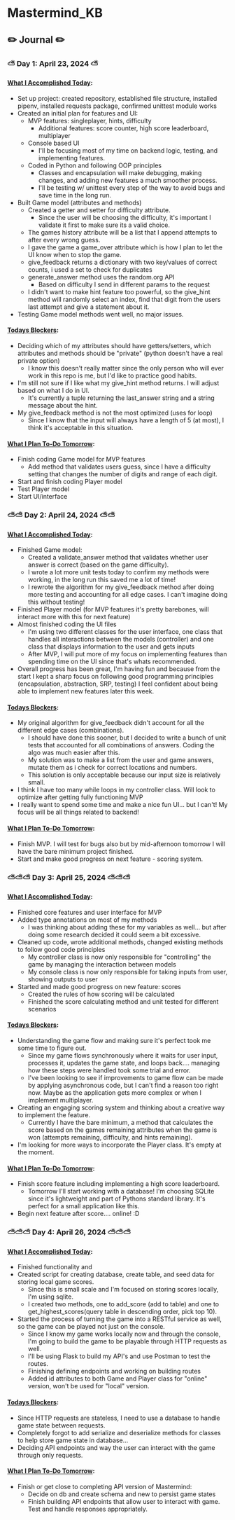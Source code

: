 # Mastermind_KB

## ✏️ Journal ✏️
### ⛅ Day 1: April 23, 2024 ⛅
#### <ins>What I Accomplished Today</ins>:
- Set up project: created repository, established file structure, installed pipenv, installed requests package, confirmed unittest module works
- Created an initial plan for features and UI:
  - MVP features: singleplayer, hints, difficulty
    - Additional features: score counter, high score leaderboard, multiplayer
  - Console based UI
    - I'll be focusing most of my time on backend logic, testing, and implementing features.
  - Coded in Python and following OOP principles
    - Classes and encapsulation will make debugging, making changes, and adding new features a much smoother process.
    - I'll be testing w/ unittest every step of the way to avoid bugs and save time in the long run.
- Built Game model (attributes and methods)
  - Created a getter and setter for difficulty attribute.
    - Since the user will be choosing the difficulty, it's important I validate it first to make sure its a valid choice.
  - The games history attribute will be a list that I append attempts to after every wrong guess.
  - I gave the game a game_over attribute which is how I plan to let the UI know when to stop the game.
  - give_feedback returns a dictionary with two key/values of correct counts, i used a set to check for duplicates
  - generate_answer method uses the random.org API
    - Based on difficulty I send in different params to the request
  - I didn't want to make hint feature too powerful, so the give_hint method will randomly select an index, find that digit from the users last attempt and give a statement about it.
- Testing Game model methods went well, no major issues.
#### <ins>Todays Blockers</ins>:
- Deciding which of my attributes should have getters/setters, which attributes and methods should be "private" (python doesn't have a real private option)
  - I know this doesn't really matter since the only person who will ever work in this repo is me, but I'd like to practice good habits.
- I'm still not sure if I like what my give_hint method returns. I will adjust based on what I do in UI.
  - It's currently a tuple returning the last_answer string and a string message about the hint.
- My give_feedback method is not the most optimized (uses for loop)
  - Since I know that the input will always have a length of 5 (at most), I think it's acceptable in this situation.
#### <ins>What I Plan To-Do Tomorrow</ins>:
- Finish coding Game model for MVP features
  - Add method that validates users guess, since I have a difficulty setting that changes the number of digits and range of each digit.
- Start and finish coding Player model
- Test Player model
- Start UI/interface

### ⛅⛅ Day 2: April 24, 2024 ⛅⛅
#### <ins>What I Accomplished Today</ins>:
- Finished Game model:
  - Created a validate_answer method that validates whether user answer is correct (based on the game difficulty).
  - I wrote a lot more unit tests today to confirm my methods were working, in the long run this saved me a lot of time!
  - I rewrote the algorithm for my give_feedback method after doing more testing and accounting for all edge cases. I can't imagine doing this without testing!   
- Finished Player model (for MVP features it's pretty barebones, will interact more with this for next feature)
- Almost finished coding the UI files
  - I'm using two different classes for the user interface, one class that handles all interactions between the models (controller) and one class that displays information to the user and gets inputs
  - After MVP, I will put more of my focus on implementing features than spending time on the UI since that's whats recommended.
- Overall progress has been great, I'm having fun and because from the start I kept a sharp focus on following good programming principles (encapsulation, abstraction, SRP, testing) I feel confident about being able to implement new features later this week. 

#### <ins>Todays Blockers</ins>:
- My original algorithm for give_feedback didn't account for all the different edge cases (combinations).
  - I should have done this sooner, but I decided to write a bunch of unit tests that accounted for all combinations of answers. Coding the algo was much easier after this.  
  - My solution was to make a list from the user and game answers, mutate them as i check for correct locations and numbers.
  - This solution is only acceptable because our input size is relatively small. 
- I think I have too many while loops in my controller class. Will look to optimize after getting fully functioning MVP
- I really want to spend some time and make a nice fun UI... but I can't! My focus will be all things related to backend!

 #### <ins>What I Plan To-Do Tomorrow</ins>:
- Finish MVP. I will test for bugs also but by mid-afternoon tomorrow I will have the bare minimum project finished.
- Start and make good progress on next feature - scoring system. 

### ⛅⛅⛅ Day 3: April 25, 2024 ⛅⛅⛅
#### <ins>What I Accomplished Today</ins>:
- Finished core features and user interface for MVP
- Added type annotations on most of my methods
  - I was thinking about adding these for my variables as well... but after doing some research decided it could seem a bit excessive. 
- Cleaned up code, wrote additional methods, changed existing methods to follow good code principles
  - My controller class is now only responsible for "controlling" the game by managing the interaction between models
  - My console class is now only responsible for taking inputs from user, showing outputs to user
- Started and made good progress on new feature: scores
  - Created the rules of how scoring will be calculated
  - Finished the score calculating method and unit tested for different scenarios

#### <ins>Todays Blockers</ins>:
- Understanding the game flow and making sure it's perfect took me some time to figure out. 
  - Since my game flows synchronously where it waits for user input, processes it, updates the game state, and loops back.... managing how these steps were handled took some trial and error.
  - I've been looking to see if improvements to game flow can be made by applying asynchronous code, but I can't find a reason too right now. Maybe as the application gets more complex or when I implement multiplayer.
- Creating an engaging scoring system and thinking about a creative way to implement the feature. 
  - Currently I have the bare minimum, a method that calculates the score based on the games remaining attributes when the game is won (attempts remaining, difficulty, and hints remaining).
- I'm looking for more ways to incorporate the Player class. It's empty at the moment. 

 #### <ins>What I Plan To-Do Tomorrow</ins>:
- Finish score feature including implementing a high score leaderboard. 
  - Tomorrow I'll start working with a database! I'm choosing SQLite since it's lightweight and part of Pythons standard library. It's perfect for a small application like this.
- Begin next feature after score.... online! :D

### ⛅⛅⛅ Day 4: April 26, 2024 ⛅⛅⛅
#### <ins>What I Accomplished Today</ins>:
- Finished functionality and
- Created script for creating database, create table, and seed data for storing local game scores.
  - Since this is small scale and I'm focused on storing scores locally, I'm using sqlite. 
  - I created two methods, one to add_score (add to table) and one to get_highest_scores(query table in descending order, pick top 10).
- Started the process of turning the game into a RESTful service as well, so the game can be played not just on the console. 
    - Since I know my game works locally now and through the console, I'm going to build the game to be playable through HTTP requests as well. 
    - I'll be using Flask to build my API's and use Postman to test the routes.
    - Finishing defining endpoints and working on building routes
    - Added id attributes to both Game and Player class for "online" version, won't be used for "local" version.

#### <ins>Todays Blockers</ins>:
- Since HTTP requests are stateless, I need to use a database to handle game state between requests. 
- Completely forgot to add serialize and deserialize methods for classes to help store game state in database... 
- Deciding API endpoints and way the user can interact with the game through only requests.

 #### <ins>What I Plan To-Do Tomorrow</ins>:
- Finish or get close to completing API version of Mastermind:
  - Decide on db and create schema and new to persist game states
  - Finish building API endpoints that allow user to interact with game. Test and handle responses appropriately.
